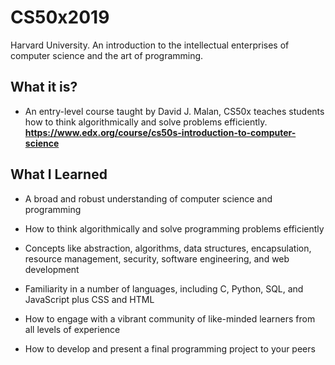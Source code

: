 # CS50x2019  
Harvard University. An introduction to the intellectual enterprises of computer science and the art of programming.

## What it is?  
* An entry-level course taught by David J. Malan, CS50x teaches students how to think algorithmically and solve problems efficiently.  
**https://www.edx.org/course/cs50s-introduction-to-computer-science**  

## What I Learned

* A broad and robust understanding of computer science and programming

* How to think algorithmically and solve programming problems efficiently

* Concepts like abstraction, algorithms, data structures, encapsulation, resource management, security, software engineering, and web development

* Familiarity in a number of languages, including C, Python, SQL, and JavaScript plus CSS and HTML

* How to engage with a vibrant community of like-minded learners from all levels of experience

* How to develop and present a final programming project to your peers
